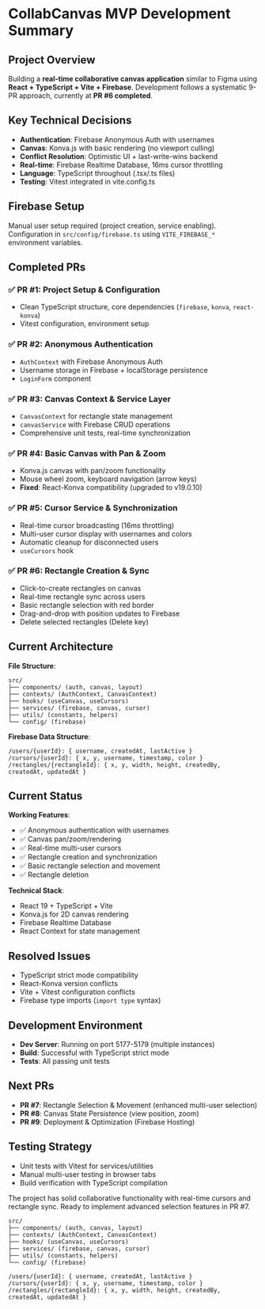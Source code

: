 # CollabCanvas MVP Development Summary

## Project Overview
Building a **real-time collaborative canvas application** similar to Figma using **React + TypeScript + Vite + Firebase**. Development follows a systematic 9-PR approach, currently at **PR #6 completed**.

## Key Technical Decisions

- **Authentication**: Firebase Anonymous Auth with usernames
- **Canvas**: Konva.js with basic rendering (no viewport culling)
- **Conflict Resolution**: Optimistic UI + last-write-wins backend
- **Real-time**: Firebase Realtime Database, 16ms cursor throttling
- **Language**: TypeScript throughout (.tsx/.ts files)
- **Testing**: Vitest integrated in vite.config.ts

## Firebase Setup
Manual user setup required (project creation, service enabling). Configuration in `src/config/firebase.ts` using `VITE_FIREBASE_*` environment variables.

## Completed PRs

### ✅ PR #1: Project Setup & Configuration
- Clean TypeScript structure, core dependencies (`firebase`, `konva`, `react-konva`)
- Vitest configuration, environment setup

### ✅ PR #2: Anonymous Authentication  
- `AuthContext` with Firebase Anonymous Auth
- Username storage in Firebase + localStorage persistence
- `LoginForm` component

### ✅ PR #3: Canvas Context & Service Layer
- `CanvasContext` for rectangle state management
- `canvasService` with Firebase CRUD operations
- Comprehensive unit tests, real-time synchronization

### ✅ PR #4: Basic Canvas with Pan & Zoom
- Konva.js canvas with pan/zoom functionality
- Mouse wheel zoom, keyboard navigation (arrow keys)
- **Fixed**: React-Konva compatibility (upgraded to v19.0.10)

### ✅ PR #5: Cursor Service & Synchronization
- Real-time cursor broadcasting (16ms throttling)
- Multi-user cursor display with usernames and colors
- Automatic cleanup for disconnected users
- `useCursors` hook

### ✅ PR #6: Rectangle Creation & Sync
- Click-to-create rectangles on canvas
- Real-time rectangle sync across users
- Basic rectangle selection with red border
- Drag-and-drop with position updates to Firebase
- Delete selected rectangles (Delete key)

## Current Architecture

**File Structure**:
```
src/
├── components/ (auth, canvas, layout)
├── contexts/ (AuthContext, CanvasContext)
├── hooks/ (useCanvas, useCursors)
├── services/ (firebase, canvas, cursor)
├── utils/ (constants, helpers)
└── config/ (firebase)
```

**Firebase Data Structure**:
```
/users/{userId}: { username, createdAt, lastActive }
/cursors/{userId}: { x, y, username, timestamp, color }
/rectangles/{rectangleId}: { x, y, width, height, createdBy, createdAt, updatedAt }
```

## Current Status

**Working Features**:
- ✅ Anonymous authentication with usernames
- ✅ Canvas pan/zoom/rendering 
- ✅ Real-time multi-user cursors
- ✅ Rectangle creation and synchronization
- ✅ Basic rectangle selection and movement
- ✅ Rectangle deletion

**Technical Stack**:
- React 19 + TypeScript + Vite
- Konva.js for 2D canvas rendering
- Firebase Realtime Database
- React Context for state management

## Resolved Issues
- TypeScript strict mode compatibility
- React-Konva version conflicts
- Vite + Vitest configuration conflicts  
- Firebase type imports (`import type` syntax)

## Development Environment
- **Dev Server**: Running on port 5177-5179 (multiple instances)
- **Build**: Successful with TypeScript strict mode
- **Tests**: All passing unit tests

## Next PRs
- **PR #7**: Rectangle Selection & Movement (enhanced multi-user selection)
- **PR #8**: Canvas State Persistence (view position, zoom)
- **PR #9**: Deployment & Optimization (Firebase Hosting)

## Testing Strategy
- Unit tests with Vitest for services/utilities
- Manual multi-user testing in browser tabs
- Build verification with TypeScript compilation

The project has solid collaborative functionality with real-time cursors and rectangle sync. Ready to implement advanced selection features in PR #7.

```plaintext
src/
├── components/ (auth, canvas, layout)
├── contexts/ (AuthContext, CanvasContext)
├── hooks/ (useCanvas, useCursors)
├── services/ (firebase, canvas, cursor)
├── utils/ (constants, helpers)
└── config/ (firebase)
```

```plaintext
/users/{userId}: { username, createdAt, lastActive }
/cursors/{userId}: { x, y, username, timestamp, color }
/rectangles/{rectangleId}: { x, y, width, height, createdBy, createdAt, updatedAt }
```